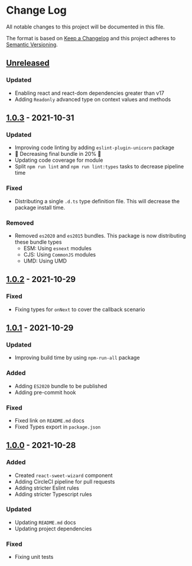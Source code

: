 # Change Log

All notable changes to this project will be documented in this file.

The format is based on [Keep a Changelog](http://keepachangelog.com/)
and this project adheres to [Semantic Versioning](http://semver.org/).

## [Unreleased][]

### Updated

- Enabling react and react-dom dependencies greater than v17
- Adding `Readonly` advanced type on context values and methods

## [1.0.3][] - 2021-10-31

### Updated

- Improving code linting by adding `eslint-plugin-unicorn` package
- 🎉 Decreasing final bundle in 20% 🎉
- Updating code coverage for module
- Split `npm run lint` and `npm run lint:types` tasks to decrease pipeline time

### Fixed

- Distributing a single `.d.ts` type definition file. This will decrease the package install time.

### Removed

- Removed `es2020` and `es2015` bundles. This package is now distributing these bundle types
  - ESM: Using `esnext` modules
  - CJS: Using `CommonJS` modules
  - UMD: Using UMD

## [1.0.2][] - 2021-10-29

### Fixed

- Fixing types for `onNext` to cover the callback scenario

## [1.0.1][] - 2021-10-29

### Updated

- Improving build time by using `npm-run-all` package

### Added

- Adding `ES2020` bundle to be published
- Adding pre-commit hook

### Fixed

- Fixed link on `README.md` docs
- Fixed Types export in `package.json`

## [1.0.0][] - 2021-10-28

### Added

- Created `react-sweet-wizard` component
- Adding CircleCI pipeline for pull requests
- Adding stricter Eslint rules
- Adding stricter Typescript rules

### Updated

- Updating `README.md` docs
- Updating project dependencies

### Fixed

- Fixing unit tests

[unreleased]: https://github.com/willmendesneto/react-sweet-wizard/compare/v1.0.0...HEAD
[1.0.0]: https://github.com/willmendesneto/react-sweet-wizard/tree/v1.0.0
[unreleased]: https://github.com/willmendesneto/react-sweet-wizard/compare/v1.0.1...HEAD
[1.0.1]: https://github.com/willmendesneto/react-sweet-wizard/tree/v1.0.1
[unreleased]: https://github.com/willmendesneto/react-sweet-wizard/compare/v1.0.2...HEAD
[1.0.2]: https://github.com/willmendesneto/react-sweet-wizard/tree/v1.0.2
[unreleased]: https://github.com/willmendesneto/react-sweet-wizard/compare/v1.0.3...HEAD
[1.0.3]: https://github.com/willmendesneto/react-sweet-wizard/tree/v1.0.3

